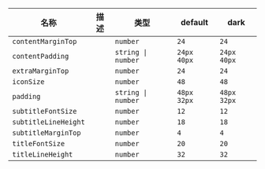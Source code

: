 | 名称 | 描述 | 类型 | default | dark |
|---|---|---|---|---|
| `contentMarginTop` |  | `number` | `24` | `24` |
| `contentPadding` |  | `string \| number` | `24px 40px` | `24px 40px` |
| `extraMarginTop` |  | `number` | `24` | `24` |
| `iconSize` |  | `number` | `48` | `48` |
| `padding` |  | `string \| number` | `48px 32px` | `48px 32px` |
| `subtitleFontSize` |  | `number` | `12` | `12` |
| `subtitleLineHeight` |  | `number` | `18` | `18` |
| `subtitleMarginTop` |  | `number` | `4` | `4` |
| `titleFontSize` |  | `number` | `20` | `20` |
| `titleLineHeight` |  | `number` | `32` | `32` |
